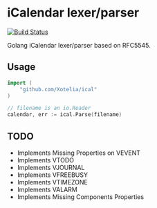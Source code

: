 # iCalendar lexer/parser

[![Build Status](https://travis-ci.org/Xotelia/ical.svg?branch=master)](https://travis-ci.org/Xotelia/ical)

Golang iCalendar lexer/parser based on RFC5545.

## Usage

```go
import (
    "github.com/Xotelia/ical"
)

// filename is an io.Reader
calendar, err := ical.Parse(filename)
```

## TODO

* Implements Missing Properties on VEVENT
* Implements VTODO
* Implements VJOURNAL
* Implements VFREEBUSY
* Implements VTIMEZONE
* Implements VALARM
* Implements Missing Components Properties
